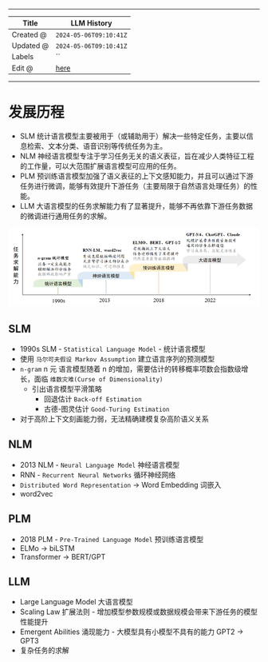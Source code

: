 -----

| Title     | LLM History                                       |
| --------- | ------------------------------------------------- |
| Created @ | `2024-05-06T09:10:41Z`                            |
| Updated @ | `2024-05-06T09:10:41Z`                            |
| Labels    | \`\`                                              |
| Edit @    | [here](https://github.com/junxnone/csc/issues/25) |

-----

# 发展历程

  - SLM 统计语言模型主要被用于（或辅助用于）解决一些特定任务，主要以信息检索、文本分类、语音识别等传统任务为主。
  - NLM 神经语言模型专注于学习任务无关的语义表征，旨在减少人类特征工程的工作量，可以大范围扩展语言模型可应用的任务。
  - PLM
    预训练语言模型加强了语义表征的上下文感知能力，并且可以通过下游任务进行微调，能够有效提升下游任务（主要局限于自然语言处理任务）的性能。
  - LLM 大语言模型的任务求解能力有了显著提升，能够不再依靠下游任务数据的微调进行通用任务的求解。

![image](media/160952ea5bfa5ad742cba74d3905e6996002934b.png)

## SLM

  - 1990s SLM - `Statistical Language Model` - 统计语言模型
  - 使用 `马尔可夫假设 Markov Assumption` 建立语言序列的预测模型
  - `n-gram` n 元 语言模型随着 n 的增加，需要估计的转移概率项数会指数级增长，面临 `维数灾难(Curse of
    Dimensionality)`
      - 引出语言模型平滑策略
          - 回退估计 `Back-off Estimation`
          - 古德-图灵估计 `Good-Turing Estimation`
  - 对于高阶上下文刻画能力弱，无法精确建模复杂高阶语义关系

## NLM

  - 2013 NLM - `Neural Language Model` 神经语言模型
  - RNN - `Recurrent Neural Networks` 循环神经网络
  - `Distributed Word Representation` -\> Word Embedding 词嵌入
  - word2vec

## PLM

  - 2018 PLM - `Pre-Trained Language Model` 预训练语言模型
  - ELMo -\> biLSTM
  - Transformer -\> BERT/GPT

## LLM

  - Large Language Model 大语言模型
  - Scaling Law 扩展法则 - 增加模型参数规模或数据规模会带来下游任务的模型性能提升
  - Emergent Abilities 涌现能力 - 大模型具有小模型不具有的能力 GPT2 -\> GPT3
  - 复杂任务的求解

